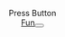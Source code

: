 <html>
<p align="center"><head>Press Button</head></font><br>
<body>
  <a href="pornhub.com">Fun<button>

  
</html>

